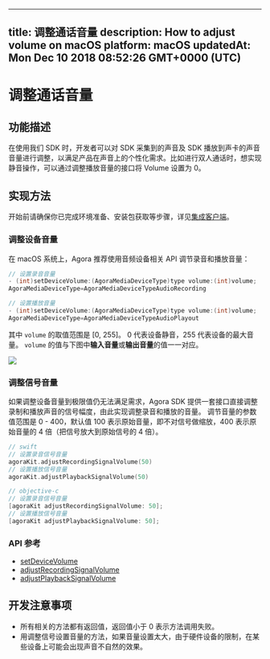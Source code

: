 
---
title: 调整通话音量
description: How to adjust volume on macOS
platform: macOS
updatedAt: Mon Dec 10 2018 08:52:26 GMT+0000 (UTC)
---
# 调整通话音量
## 功能描述

 在使用我们 SDK 时，开发者可以对 SDK 采集到的声音及 SDK 播放到声卡的声音音量进行调整，以满足产品在声音上的个性化需求。比如进行双人通话时，想实现静音操作，可以通过调整播放音量的接口将 Volume 设置为 0。



## 实现方法

开始前请确保你已完成环境准备、安装包获取等步骤，详见[集成客户端](../../cn/Video/mac_video.md)。

### 调整设备音量

在 macOS 系统上，Agora 推荐使用音频设备相关 API 调节录音和播放音量：

```objective-c
// 设置录音音量
- (int)setDeviceVolume:(AgoraMediaDeviceType)type volume:(int)volume;
AgoraMediaDeviceType=AgoraMediaDeviceTypeAudioRecording

// 设置播放音量
- (int)setDeviceVolume:(AgoraMediaDeviceType)type volume:(int)volume;
AgoraMediaDeviceType=AgoraMediaDeviceTypeAudioPlayout
```

其中 `volume` 的取值范围是 [0, 255]。 0 代表设备静音，255 代表设备的最大音量。
`volume` 的值与下图中**输入音量**或**输出音量**的值一一对应。

![](https://web-cdn.agora.io/docs-files/1542772979683)

### 调整信号音量

如果调整设备音量到极限值仍无法满足需求，Agora SDK 提供一套接口直接调整录制和播放声音的信号幅度，由此实现调整录音和播放的音量。
调节音量的参数值范围是 0 - 400，默认值 100 表示原始音量，即不对信号做缩放，400 表示原始音量的 4 倍（把信号放大到原始信号的 4 倍）。

```swift
// swift
// 设置录音信号音量
agoraKit.adjustRecordingSignalVolume(50)
// 设置播放信号音量
agoraKit.adjustPlaybackSignalVolume(50)
```

```objective-c
// objective-c
// 设置录音信号音量
[agoraKit adjustRecordingSignalVolume: 50];
// 设置播放信号音量
[agoraKit adjustPlaybackSignalVolume: 50];
```

### API 参考

- [setDeviceVolume](https://docs.agora.io/cn/Video/API%20Reference/oc/Classes/AgoraRtcEngineKit.html#//api/name/setDeviceVolume:volume:)
- [adjustRecordingSignalVolume](https://docs.agora.io/cn/Video/API%20Reference/oc/Classes/AgoraRtcEngineKit.html#//api/name/adjustRecordingSignalVolume:)
- [adjustPlaybackSignalVolume](https://docs.agora.io/cn/Video/API%20Reference/oc/Classes/AgoraRtcEngineKit.html#//api/name/adjustPlaybackSignalVolume:)

## 开发注意事项

- 所有相关的方法都有返回值，返回值小于 0 表示方法调用失败。
- 用调整信号设置音量的方法，如果音量设置太大，由于硬件设备的限制，在某些设备上可能会出现声音不自然的效果。
